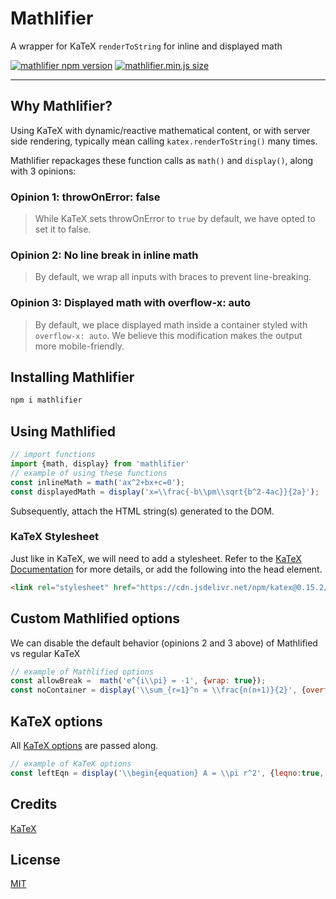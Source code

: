 # Mathlifier

A wrapper for KaTeX `renderToString` for inline and displayed math

[![mathlifier npm version](https://img.shields.io/npm/v/mathlifier)](https://github.com/kelvinsjk/mathlified/tree/main/packages/mathlifier)
[![mathlifier.min.js size](https://img.shields.io/bundlephobia/minzip/mathlifier)](https://github.com/kelvinsjk/mathlified/tree/main/packages/mathlifier)

---

## Why Mathlifier?

Using KaTeX with dynamic/reactive mathematical content, or
with server side rendering, typically mean calling
`katex.renderToString()` many times.

Mathlifier repackages these function calls as `math()` and `display()`, along with
3 opinions:

### Opinion 1: throwOnError: false

> While KaTeX sets throwOnError to `true` by default, we have opted to set it to false.

### Opinion 2: No line break in inline math

> By default, we wrap all inputs with braces to prevent line-breaking.

### Opinion 3: Displayed math with overflow-x: auto

> By default, we place displayed math inside a container styled with
> `overflow-x: auto`. We believe this modification makes the output more
> mobile-friendly.

## Installing Mathlifier

```bash
npm i mathlifier
```

## Using Mathlified

```js
// import functions
import {math, display} from 'mathlifier'
// example of using these functions
const inlineMath = math('ax^2+bx+c=0');
const displayedMath = display('x=\\frac{-b\\pm\\sqrt{b^2-4ac}}{2a}');
```

Subsequently, attach the HTML string(s) generated to the DOM.

### KaTeX Stylesheet

Just like in KaTeX, we will need to add a stylesheet. Refer to the [KaTeX Documentation](https://katex.org/docs/browser.html) for more details, or add
the following into the head element.

```html
<link rel="stylesheet" href="https://cdn.jsdelivr.net/npm/katex@0.15.2/dist/katex.min.css" integrity="sha384-MlJdn/WNKDGXveldHDdyRP1R4CTHr3FeuDNfhsLPYrq2t0UBkUdK2jyTnXPEK1NQ" crossorigin="anonymous">
```

## Custom Mathlified options

We can disable the default behavior (opinions 2 and 3 above) of Mathlified vs regular KaTeX

```js
// example of Mathlified options
const allowBreak =  math('e^{i\\pi} = -1', {wrap: true});
const noContainer = display('\\sum_{r=1}^n = \\frac{n(n+1)}{2}', {overflowAuto: false});
```

## KaTeX options

All [KaTeX options](https://katex.org/docs/options.html) are passed along.

```js
// example of KaTeX options
const leftEqn = display('\\begin{equation} A = \\pi r^2', {leqno:true, fleqn: true});
```

## Credits

[KaTeX](https://katex.org/)

## License

[MIT](https://github.com/kelvinsjk/mathlified/blob/896289c646c1a7c8b1a6a52a74a4a22fd2d6d500/packages/mathlifier/LICENSE)
